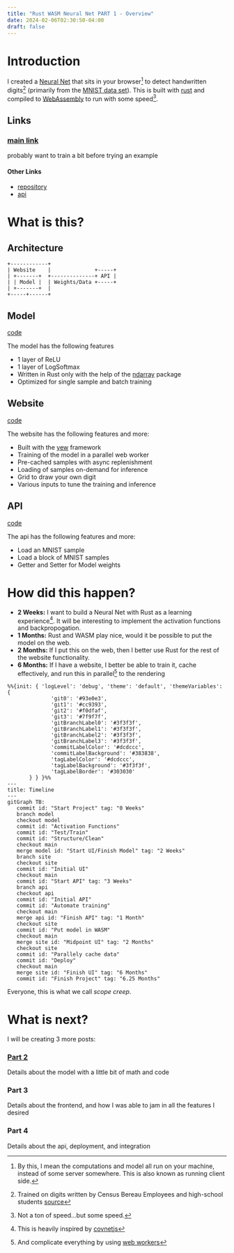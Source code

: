 ```yaml
---
title: "Rust WASM Neural Net PART 1 - Overview"
date: 2024-02-06T02:30:50-04:00
draft: false
---
```


# Introduction

I created a [Neural Net](https://en.wikipedia.org/wiki/Artificial_neural_network) that sits in your browser[^browser] to detect handwritten digits[^digits] (primarily from the [MNIST data set](http://yann.lecun.com/exdb/mnist/index.html)). This is built with [rust](https://www.rust-lang.org/) and compiled to [WebAssembly](https://webassembly.org/) to run with some speed[^speed].

## Links

### [main link](https://digits.sachiniyer.com)

probably want to train a bit before trying an example

#### Other Links
- [repository](https://github.com/sachiniyer/mnist-wasm)
- [api](https://digits-api.sachiniyer.com)

# What is this?

## Architecture
```goat
+------------+
| Website    |              +-----+
| +-------+  +--------------+ API |
| | Model |  | Weights/Data +-----+
| +-------+  |
+-----+------+
```

## Model
[code](https://github.com/sachiniyer/mnist-wasm/tree/master/model)

The model has the following features
- 1 layer of ReLU
- 1 layer of LogSoftmax
- Written in Rust only with the help of the [ndarray](https://docs.rs/ndarray/latest/ndarray/) package
- Optimized for single sample and batch training

## Website
[code](https://github.com/sachiniyer/mnist-wasm/tree/master/site)

The website has the following features and more:
- Built with the [yew](https://yew.rs/) framework
- Training of the model in a parallel web worker
- Pre-cached samples with async replenishment
- Loading of samples on-demand for inference
- Grid to draw your own digit
- Various inputs to tune the training and inference

## API
[code](https://github.com/sachiniyer/mnist-wasm/tree/master/api)

The api has the following features and more:
- Load an MNIST sample
- Load a block of MNIST samples
- Getter and Setter for Model weights

# How did this happen?

- **2 Weeks:** I want to build a Neural Net with Rust as a learning experience[^karpathy]. It will be interesting to implement the activation functions and backpropogation.
- **1 Months:** Rust and WASM play nice, would it be possible to put the model on the web.
- **2 Months:** If I put this on the web, then I better use Rust for the rest of the website functionality.
- **6 Months:** If I have a website, I better be able to train it, cache effectively, and run this in parallel[^webworker] to the rendering

```mermaid
%%{init: { 'logLevel': 'debug', 'theme': 'default', 'themeVariables': {
              'git0': '#93e0e3',
              'git1': '#cc9393',
              'git2': '#f0dfaf',
              'git3': '#7f9f7f',
              'gitBranchLabel0': '#3f3f3f',
              'gitBranchLabel1': '#3f3f3f',
              'gitBranchLabel2': '#3f3f3f',
              'gitBranchLabel3': '#3f3f3f',
              'commitLabelColor': '#dcdccc',
              'commitLabelBackground': '#383838',
              'tagLabelColor': '#dcdccc',
              'tagLabelBackground': '#3f3f3f',
              'tagLabelBorder': '#303030'
       } } }%%
---
title: Timeline 
---
gitGraph TB:
   commit id: "Start Project" tag: "0 Weeks"
   branch model
   checkout model
   commit id: "Activation Functions"
   commit id: "Test/Train"
   commit id: "Structure/Clean"
   checkout main
   merge model id: "Start UI/Finish Model" tag: "2 Weeks"
   branch site
   checkout site
   commit id: "Initial UI"
   checkout main
   commit id: "Start API" tag: "3 Weeks"
   branch api
   checkout api
   commit id: "Initial API"
   commit id: "Automate training"
   checkout main
   merge api id: "Finish API" tag: "1 Month"
   checkout site
   commit id: "Put model in WASM"
   checkout main
   merge site id: "Midpoint UI" tag: "2 Months"
   checkout site
   commit id: "Parallely cache data"
   commit id: "Deploy"
   checkout main
   merge site id: "Finish UI" tag: "6 Months"
   commit id: "Finish Project" tag: "6.25 Months"

```

Everyone, this is what we call _scope creep_.

# What is next?

I will be creating 3 more posts:

### [Part 2](/posts/8)

Details about the model with a little bit of math and code

### Part 3

Details about the frontend, and how I was able to jam in all the features I desired

### Part 4
Details about the api, deployment, and integration

[^browser]: By this, I mean the computations and model all run on your machine, instead of some server somewhere. This is also known as running client side.
[^digits]: Trained on digits written by Census Bereau Employees and high-school students [source](http://yann.lecun.com/exdb/mnist/index.html)
[^speed]: Not a ton of speed...but some speed.
[^karpathy]: This is heavily inspired by [covnetjs](https://cs.stanford.edu/people/karpathy/convnetjs/index.html)
[^webworker]: And complicate everything by using [web workers](https://developer.mozilla.org/en-US/docs/Web/API/Web_Workers_API)
